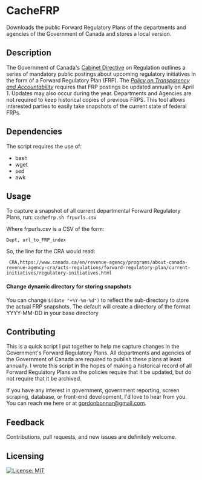 # CacheFRP
Downloads the public Forward Regulatory Plans of the departments and agencies of the Government of Canada and stores a local version.

## Description
The Government of Canada's [Cabinet Directive](https://www.canada.ca/en/treasury-board-secretariat/services/federal-regulatory-management/guidelines-tools/cabinet-directive-regulation.html) on Regulation outlines a series of mandatory public postings about upcoming regulatory initiatives in the form of a Forward Regulatory Plan (FRP).  The [*Policy on Transparency and Accountability*](https://www.canada.ca/en/treasury-board-secretariat/services/federal-regulatory-management/guidelines-tools/policy-regulatory-transparency-accountability.html) requires that FRP postings be updated annually on April 1.  Updates may also occur during the year.  Departments and Agencies are not required to keep historical copies of previous FRPS.  This tool allows interested parties to easily take snapshots of the current state of federal FRPs.


## Dependencies
The script requires the use of:
* bash
* wget
* sed
* awk

## Usage
To capture a snapshot of all current departmental Forward Regulatory Plans, run:
`cachefrp.sh frpurls.csv`

Where frpurls.csv is a CSV of the form:

`Dept, url_to_FRP_index`

So, the line for the CRA would read:

` CRA,https://www.canada.ca/en/revenue-agency/programs/about-canada-revenue-agency-cra/acts-regulations/forward-regulatory-plan/current-initiatives/regulatory-initiatives.html`

#### Change dynamic directory for storing snapshots
You can change `$(date "+%Y-%m-%d")` to reflect the sub-directory to store the actual FRP snapshots.  The default will create a directory of the format YYYY-MM-DD in your base directory

## Contributing
This is a quick script I put together to help me capture changes in the Government's Forward Regulatory Plans.  All departments and agencies of the Government of Canada are required to publish these plans at least annually.  I wrote this script in the hopes of making a historical record of all Forward Regulatory Plans as the policies require that it be updated, but do not require that it be archived. 

If you have any interest in government, government reporting, screen scraping, database, or front-end development, I'd love to hear from you.  You can reach me here or at gordonbonnar@gmail.com.

## Feedback
Contributions, pull requests, and new issues are definitely welcome.

## Licensing
[![License: MIT](https://img.shields.io/badge/License-MIT-yellow.svg)](https://opensource.org/licenses/MIT)
